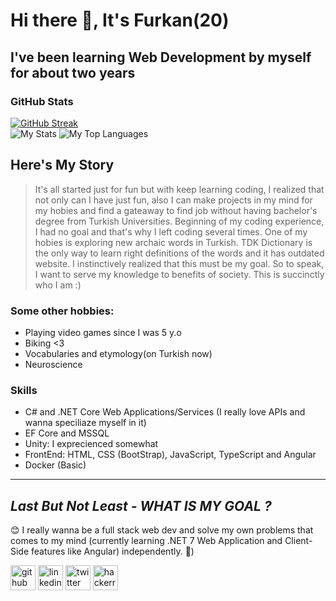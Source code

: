 # Hi there 👋, It's Furkan(20)
## I've been learning Web Development by myself for about two years
### GitHub Stats
[![GitHub Streak](https://streak-stats.demolab.com?user=4furki4&theme=dark&hide_border=true&border_radius=20)](https://git.io/streak-stats)\
![My Stats](https://github-readme-stats-git-masterrstaa-rickstaa.vercel.app/api?username=4furki4&show_icons=true&theme=radical&line_height=30&card_width=500px&hide=prs,contribs&custom_title=Furkan%27s%20Github%20Stats&count_private=true&hide_border=true&border_radius=20)
![My Top Languages](https://github-readme-stats-git-masterrstaa-rickstaa.vercel.app/api/top-langs/?username=4furki4&layout=compact&theme=radical&langs_count=6&hide_border=true&border_radius=20)




## Here's My Story
> It's all started just for fun but with keep learning coding, I realized that not only can I have just fun, also I can make projects in my mind for my hobies and find a gateaway to find job without having bachelor's degree from Turkish Universities. Beginning of my coding experience, I had no goal and that's why I left coding several times. One of my hobies is exploring new archaic words in Turkish. TDK Dictionary is the only way to learn right definitions of the words and it has outdated website. I instinctively realized that this must be my goal. So to speak, I want to serve my knowledge to benefits of society. This is succinctly who I am :)

### Some other hobbies: 
* Playing video games since I was 5 y.o
* Biking <3 
* Vocabularies and etymology(on Turkish now)
* Neuroscience

### Skills
- C# and .NET Core Web Applications/Services (I really love APIs and wanna speciliaze myself in it)
- EF Core and MSSQL 
- Unity: I exprecienced somewhat 
- FrontEnd: HTML, CSS (BootStrap), JavaScript, TypeScript and Angular
- Docker (Basic)
--------------------------------

## ___Last But Not Least - WHAT IS MY GOAL ?___
   😊 I really wanna be a full stack web dev and solve my own problems that comes to my mind (currently learning .NET 7 Web Application and Client-Side features like Angular) independently. 🌱)

[<img src='https://cdn.jsdelivr.net/npm/simple-icons@3.0.1/icons/github.svg' alt='github' height='40'>](https://github.com/4Furki4)
[<img src='https://cdn.jsdelivr.net/npm/simple-icons@3.0.1/icons/linkedin.svg' alt='linkedin' height='40'>](https://www.linkedin.com/in/4furkancengiz4/)
[<img src='https://cdn.jsdelivr.net/npm/simple-icons@3.0.1/icons/twitter.svg' alt='twitter' height='40'>](https://twitter.com/Furki4_4)
[<img src='https://cdn.jsdelivr.net/npm/simple-icons@3.0.1/icons/hackerrank.svg' alt='hackerrank' height='40'>](https://www.hackerrank.com/muhammedcengiz1)  



